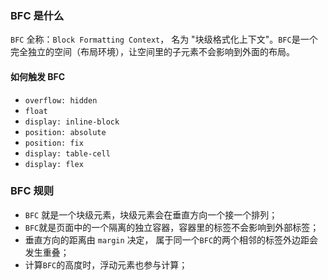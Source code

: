 ### BFC 是什么

`BFC` 全称：`Block Formatting Context`， 名为 "块级格式化上下文"。`BFC`是一个完全独立的空间（布局环境），让空间里的子元素不会影响到外面的布局。

#### 如何触发 BFC

- `overflow: hidden`
- `float`
- `display: inline-block`
- `position: absolute`
- `position: fix`
- `display: table-cell`
- `display: flex`

### BFC 规则

- `BFC` 就是一个块级元素，块级元素会在垂直方向一个接一个排列；
- `BFC`就是页面中的一个隔离的独立容器，容器里的标签不会影响到外部标签；
- 垂直方向的距离由 `margin` 决定， 属于同一个`BFC`的两个相邻的标签外边距会发生重叠；
- 计算`BFC`的高度时，浮动元素也参与计算；

